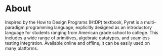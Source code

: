 # About

Inspired by the How to Design Programs (HtDP) textbook, Pyret is a multi-paradigm programming language, explicitly designed as an introductory language for students ranging from American grade school to college. This includes a wide range of primitives, algebraic datatypes, and seamless testing integration. Available online and offline, it can be easily used on many platforms.
